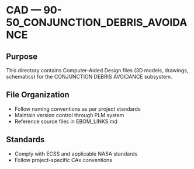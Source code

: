 # CAD — 90-50_CONJUNCTION_DEBRIS_AVOIDANCE

## Purpose

This directory contains Computer-Aided Design files (3D models, drawings, schematics) for the CONJUNCTION DEBRIS AVOIDANCE subsystem.

## File Organization

- Follow naming conventions as per project standards
- Maintain version control through PLM system
- Reference source files in EBOM_LINKS.md

## Standards

- Comply with ECSS and applicable NASA standards
- Follow project-specific CAx conventions
